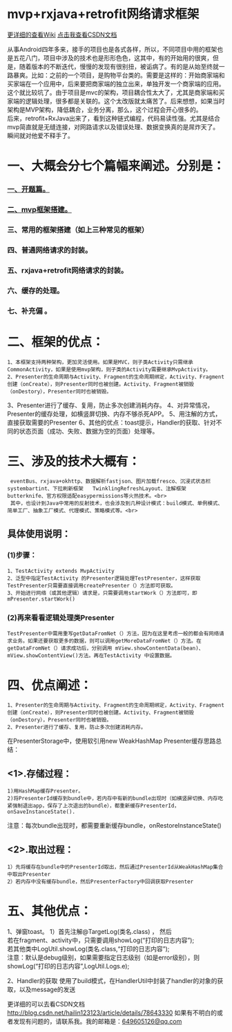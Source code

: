# mvp+rxjava+retrofit网络请求框架

[更详细的查看Wiki](https://github.com/Alin520/Mvp-Rxjava-Retrofit/wiki/%E7%AC%AC%E4%B8%80%E7%AF%87--%E5%BC%80%E9%A2%98%E7%AF%87-mvp-rxjava-retrofit%E6%9E%B6%E6%9E%84)
[点击我查看CSDN文档](http://blog.csdn.net/hailin123123/article/details/78643330)

从事Android四年多来，接手的项目也是各式各样，所以，不同项目中用的框架也是五花八门，项目中涉及的技术也是形形色色，这其中，有的开始用的很爽，但是，随着版本的不断迭代，慢慢的发现有很别扭，被诟病了。有的是从始至终就一路暴爽。比如：之前的一个项目，是购物平台类的。需要是这样的：开始商家端和买家端在一个应用中，后来要把商家端的独立出来，单独开发一个商家端的应用。这个就比较坑了。由于项目是mvc的架构，项目耦合性太大了，尤其是商家端和买家端的逻辑处理，很多都是关联的。这个太改版就太痛苦了。后来想想，如果当时架构是MVP架构，降低耦合，业务分离，那么，这个过程会开心很多的。<br>
后来，retrofit+RxJava出来了，看到这种链式编程，代码易读性强。尤其是结合mvp简直就是无缝连接，对网路请求以及错误处理、数据变换真的是屌炸天了。瞬间就对他爱不释手了。<br> 
# 一、大概会分七个篇幅来阐述。分别是：
 ###    [一、开题篇。](https://github.com/Alin520/Mvp-Rxjava-Retrofit/wiki/%E7%AC%AC%E4%B8%80%E7%AF%87--%E5%BC%80%E9%A2%98%E7%AF%87-mvp-rxjava-retrofit%E6%9E%B6%E6%9E%84/_edit)
###     [二、mvp框架搭建。](https://github.com/Alin520/Mvp-Rxjava-Retrofit/wiki/%E7%AC%AC%E4%BA%8C%E7%AF%87--MVP%E6%A1%86%E6%9E%B6%E5%AE%8C%E6%88%90)
###     三、常用的框架搭建（如上三种常见的框架）
###     四、普通网络请求的封装。
###     五、rxjava+retrofit网络请求的封装。
###     六、缓存的处理。
###     七、补充偏 。
	
# 二、框架的优点：
    1、本框架支持两种架构，更加灵活使用。如果是MVC，则子类Activity只需继承CommonActivity，如果是使用mvp架构，则子类的Activity需要继承MvpActivity。
    2、Presenter的生命周期与Activity、Fragment的生命周期绑定，Activity、Fragment创建（onCreate），则Presenter同时也被创建。Activity、Fragment被销毁（onDestory），Presenter同时也被销毁。
   3、Presenter进行了缓存、复用，防止多次创建消耗内存。
   4、对异常情况，Presenter的缓存处理，如横竖屏切换、内存不够杀死APP。
   5、用注解的方式，直接获取需要的Presenter
   6、其他的优点：toast提示，Handler的获取、针对不同的状态页面（成功、失败、数据为空的页面）处理等。 

# 三、涉及的技术大概有：<br>
     eventBus、rxjava+okhttp、数据解析fastjson、图片加载fresco、沉浸式状态栏systembartint、下拉刷新框架   TwinklingRefreshLayout、注解框架butterknife、官方权限适配easypermissions等火热技术。<br>
     其中，也设计到Java中常用的反射技术，也会涉及到几种设计模式：build模式、单例模式、简单工厂、抽象工厂模式、代理模式、策略模式等。<br>

## 具体使用说明：
### (1)步骤：
	1、TestActivity extends MvpActivity
	2、泛型中指定TestActivity 的Presenter逻辑处理TestPresenter，这样获取TestPresenter只需要直接调用createPresenter（）方法即可获取。
	3、开始进行网络（或其他逻辑）请求是，只需要调用startWork（）方法即可，即mPresenter.startWork()

### (2)再来看看逻辑处理类Presenter
	TestPresenter中需用重写getDataFromNet（）方法，因为在这里考虑一般的都会有网络请求业务。如果还要获取更多的数据，则可以调用getMoreDataFromNet（）方法。在getDataFromNet（）请求成功后，分别调用 mView.showContentData(bean)、mView.showContentView()方法。再在TestActivity 中设置数据。
	
# 四、优点阐述：
    1、Presenter的生命周期与Activity、Fragment的生命周期绑定，Activity、Fragment创建（onCreate），则Presenter同时也被创建。Activity、Fragment被销毁（onDestory），Presenter同时也被销毁。 
    2、Presenter进行了缓存、复用，防止多次创建消耗内存。
在PresenterStorage中，使用软引用new WeakHashMap
Presenter缓存思路总结：
## <1>.存储过程：
    1)用HashMap缓存Presenter。
    2)将PresenterId缓存到bundle中，若内存中有新的bundle出现时（如横竖屏切换、内存吃紧强制退出app，保存了上次退出的bundle），都重新缓存PresenterId，onSaveInstanceState().
注意：每次bundle出现时，都需要重新缓存bundle，onRestoreInstanceState()
## <2>.取出过程：
    1）先将缓存在bundle中的PresenterId取出，然后通过PresenterId从WeakHashMap集合中取出Presenter
    2）若内存中没有缓存bundle，然后PresenterFactory中回调获取Presenter

# 五、其他优点：
1、弹窗toast。
   1）首先注解@TargetLog(类名.class) ， 然后<br>
若在fragment、activity中，只需要调用showLog(“打印的日志内容”);<br>
若其他类中LogUtil.showLog(类名.class,“打印的日志内容”);<br>
注意：默认是debug级别，如果需要指定日志级别（如是error级别），则showLog(“打印的日志内容”,LogUtil.Logs.e);<br>

2、Handler的获取
使用了build模式，在HandlerUtil中封装了handler的对象的获取，以及message的发送<br>

更详细的可以去看CSDN文档 http://blog.csdn.net/hailin123123/article/details/78643330
如果有不明白的或者发现有问题的，请联系我。我的邮箱是：649605126@qq.com

